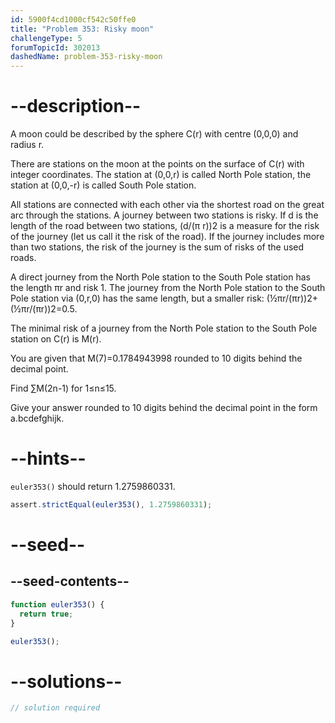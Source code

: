 ```yaml
---
id: 5900f4cd1000cf542c50ffe0
title: "Problem 353: Risky moon"
challengeType: 5
forumTopicId: 302013
dashedName: problem-353-risky-moon
---
```


# --description--

A moon could be described by the sphere C(r) with centre (0,0,0) and radius r.

There are stations on the moon at the points on the surface of C(r) with integer coordinates. The station at (0,0,r) is called North Pole station, the station at (0,0,-r) is called South Pole station.

All stations are connected with each other via the shortest road on the great arc through the stations. A journey between two stations is risky. If d is the length of the road between two stations, (d/(π r))2 is a measure for the risk of the journey (let us call it the risk of the road). If the journey includes more than two stations, the risk of the journey is the sum of risks of the used roads.

A direct journey from the North Pole station to the South Pole station has the length πr and risk 1. The journey from the North Pole station to the South Pole station via (0,r,0) has the same length, but a smaller risk: (½πr/(πr))2+(½πr/(πr))2=0.5.

The minimal risk of a journey from the North Pole station to the South Pole station on C(r) is M(r).

You are given that M(7)=0.1784943998 rounded to 10 digits behind the decimal point.

Find ∑M(2n-1) for 1≤n≤15.

Give your answer rounded to 10 digits behind the decimal point in the form a.bcdefghijk.

# --hints--

`euler353()` should return 1.2759860331.

```js
assert.strictEqual(euler353(), 1.2759860331);
```

# --seed--

## --seed-contents--

```js
function euler353() {
  return true;
}

euler353();
```

# --solutions--

```js
// solution required
```
